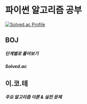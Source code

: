 <h1> 파이썬 알고리즘 공부 </h1>

[![Solved.ac Profile](http://mazassumnida.wtf/api/generate_badge?boj=okh9712)](https://solved.ac/okh9712)
<h2>BOJ</h2>
<h5>단계별로 풀어보기</h5>
<h5>Solved.ac</h5>

<h2>이.코.테</h2>
<h5>주요 알고리즘 이론 & 실전 문제</h5>
